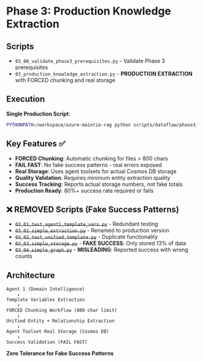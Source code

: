 # Phase 3: Production Knowledge Extraction

## Scripts

- `03_00_validate_phase3_prerequisites.py` - Validate Phase 3 prerequisites 
- `03_production_knowledge_extraction.py` - **PRODUCTION EXTRACTION** with FORCED chunking and real storage

## Execution

**Single Production Script**:
```bash
PYTHONPATH=/workspace/azure-maintie-rag python scripts/dataflow/phase3_knowledge/03_production_knowledge_extraction.py
```

## Key Features ✅

- **FORCED Chunking**: Automatic chunking for files > 800 chars
- **FAIL FAST**: No fake success patterns - real errors exposed
- **Real Storage**: Uses agent toolsets for actual Cosmos DB storage  
- **Quality Validation**: Requires minimum entity extraction quality
- **Success Tracking**: Reports actual storage numbers, not fake totals
- **Production Ready**: 80%+ success rate required or fails

## ❌ **REMOVED Scripts (Fake Success Patterns)**

- ~~`03_01_test_agent1_template_vars.py`~~ - Redundant testing
- ~~`03_02_simple_extraction.py`~~ - Renamed to production version
- ~~`03_02_test_unified_template.py`~~ - Duplicate functionality  
- ~~`03_03_simple_storage.py`~~ - **FAKE SUCCESS**: Only stored 13% of data
- ~~`03_04_simple_graph.py`~~ - **MISLEADING**: Reported success with wrong counts

## Architecture

```
Agent 1 (Domain Intelligence) 
    ↓ 
Template Variables Extraction
    ↓
FORCED Chunking Workflow (800 char limit)
    ↓  
Unified Entity + Relationship Extraction
    ↓
Agent Toolset Real Storage (Cosmos DB)
    ↓
Success Validation (FAIL FAST)
```

**Zero Tolerance for Fake Success Patterns**